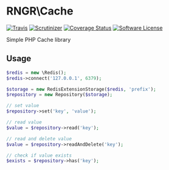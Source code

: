 # RNGR\Cache

[![Travis](https://img.shields.io/travis/RNGR/Cache.svg?maxAge=2592000&style=flat-square)](https://travis-ci.org/RNGR/Cache)
[![Scrutinizer](https://img.shields.io/scrutinizer/g/rngr/cache.svg?maxAge=2592000&style=flat-square)](https://scrutinizer-ci.com/g/RNGR/Cache/)
[![Coverage Status](https://img.shields.io/scrutinizer/coverage/g/rngr/cache.svg?maxAge=2592000&style=flat-square)](https://scrutinizer-ci.com/g/RNGR/Cache/)
[![Software License](https://img.shields.io/badge/license-MIT-brightgreen.svg?style=flat-square)](LICENSE)

Simple PHP Cache library

## Usage

```php
$redis = new \Redis();
$redis->connect('127.0.0.1', 6379);

$storage = new RedisExtensionStorage($redis, 'prefix');
$repository = new Repository($storage);

// set value
$repository->set('key', 'value');

// read value
$value = $repository->read('key');

// read and delete value
$value = $repository->readAndDelete('key');

// check if value exists
$exists = $repository->has('key');
```
